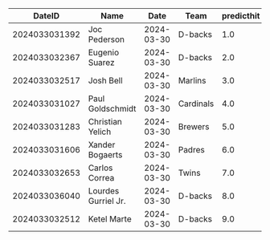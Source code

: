 DateID         |  Name                 |  Date        |  Team       |  predicthit  |  predicthitproba     |  hitbool  |  Last7DaysAVG  |  Last15DaysAVG  |  Last30DaysAVG
---------------|-----------------------|--------------|-------------|--------------|----------------------|-----------|----------------|-----------------|---------------
2024033031392  |  Joc Pederson         |  2024-03-30  |  D-backs    |  1.0         |  0.6720098137851583  |  False    |  1.0           |  1.0            |  1.0
2024033032367  |  Eugenio Suarez       |  2024-03-30  |  D-backs    |  2.0         |  0.6455687036812335  |  False    |  0.5           |  0.5            |  0.5
2024033032517  |  Josh Bell            |  2024-03-30  |  Marlins    |  3.0         |  0.630125262355376   |  False    |  0.429         |  0.429          |  0.429
2024033031027  |  Paul Goldschmidt     |  2024-03-30  |  Cardinals  |  4.0         |  0.6253139440920185  |  False    |  0.5           |  0.5            |  0.5
2024033031283  |  Christian Yelich     |  2024-03-30  |  Brewers    |  5.0         |  0.6247475234399038  |  False    |  0.75          |  0.75           |  0.75
2024033031606  |  Xander Bogaerts      |  2024-03-30  |  Padres     |  6.0         |  0.6244606021029958  |  False    |  0.25          |  0.353          |  0.353
2024033032653  |  Carlos Correa        |  2024-03-30  |  Twins      |  7.0         |  0.6155348586351221  |  False    |  0.75          |  0.75           |  0.75
2024033036040  |  Lourdes Gurriel Jr.  |  2024-03-30  |  D-backs    |  8.0         |  0.613122769579066   |  False    |  0.444         |  0.444          |  0.444
2024033032512  |  Ketel Marte          |  2024-03-30  |  D-backs    |  9.0         |  0.6115603713704537  |  False    |  0.667         |  0.667          |  0.667
